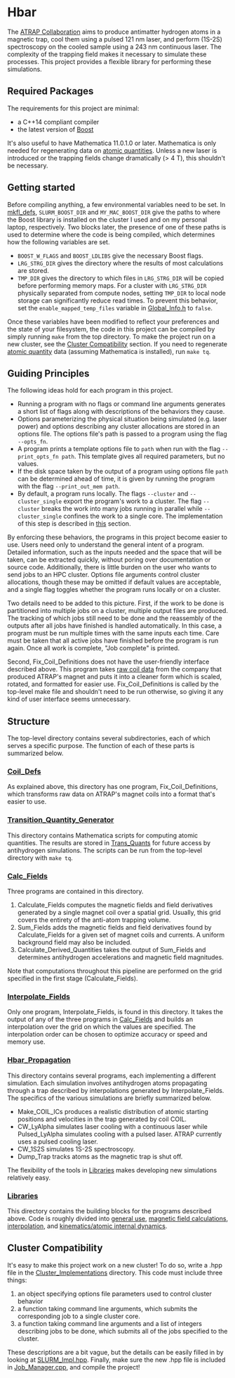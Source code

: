 # Hbar

The [ATRAP Collaboration](http://gabrielse.physics.harvard.edu/gabrielse/overviews/Antihydrogen/Antihydrogen.html) aims to produce antimatter hydrogen atoms in a magnetic trap, cool them using a pulsed 121 nm laser, and perform (1S-2S) spectroscopy on the cooled sample using a 243 nm continuous laser. The complexity of the trapping field makes it necessary to simulate these processes. This project provides a flexible library for performing these simulations.


## Required Packages

The requirements for this project are minimal:
- a C++14 compliant compiler
- the latest version of [Boost](https://www.boost.org/)

It's also useful to have Mathematica 11.0.1.0 or later. Mathematica is only needed for regenerating data on [atomic quantities](./Transition_Quantity_Generator/Trans_Quants/). Unless a new laser is introduced or the trapping fields change dramatically (> 4 T), this shouldn't be necessary.


## Getting started

Before compiling anything, a few environmental variables need to be set. In [mkfl_defs](./mkfl_include/mkfl_defs), `SLURM_BOOST_DIR` and `MY_MAC_BOOST_DIR` give the paths to where the Boost library is installed on the cluster I used and on my personal laptop, respectively. Two blocks later, the presence of one of these paths is used to determine where the code is being compiled, which determines how the following variables are set.
- `BOOST_W_FLAGS` and `BOOST_LDLIBS` give the necessary Boost flags.
- `LRG_STRG_DIR` gives the directory where the results of most calculations are stored.
- `TMP_DIR` gives the directory to which files in `LRG_STRG_DIR` will be copied before performing memory maps. For a cluster with `LRG_STRG_DIR` physically separated from compute nodes, setting `TMP_DIR` to local node storage can significantly reduce read times. To prevent this behavior, set the `enable_mapped_temp_files` variable in [Global_Info.h](./Libraries/include/ATRAP_base/Global_Info.h) to `false`.

Once these variables have been modified to reflect your preferences and the state of your filesystem, the code in this project can be compiled by simply running `make` from the top directory. To make the project run on a new cluster, see the [Cluster Compatibility](https://github.com/n09jones/Hbar#cluster-compatibility) section. If you need to regenerate [atomic quantity](./Transition_Quantity_Generator/Trans_Quants/) data (assuming Mathematica is installed), run `make tq`.


## Guiding Principles

The following ideas hold for each program in this project.
- Running a program with no flags or command line arguments generates a short list of flags along with descriptions of the behaviors they cause.
- Options parameterizing the physical situation being simulated (e.g. laser power) and options describing any cluster allocations are stored in an options file. The options file's path is passed to a program using the flag `--opts_fn`.
- A program prints a template options file to `path` when run with the flag `--print_opts_fn path`. This template gives all required parameters, but no values.
- If the disk space taken by the output of a program using options file `path` can be determined ahead of time, it is given by running the program with the flag `--print_out_mem path`.
- By default, a program runs locally. The flags `--cluster` and `--cluster_single` export the program's work to a cluster. The flag `--cluster` breaks the work into many jobs running in parallel while `--cluster_single` confines the work to a single core. The implementation of this step is described in [this](https://github.com/n09jones/Hbar#cluster-compatibility) section.

By enforcing these behaviors, the programs in this project become easier to use. Users need only to understand the general intent of a program. Detailed information, such as the inputs needed and the space that will be taken, can be extracted quickly, without poring over documentation or source code. Additionally, there is little burden on the user who wants to send jobs to an HPC cluster. Options file arguments control cluster allocations, though these may be omitted if default values are acceptable, and a single flag toggles whether the program runs locally or on a cluster.

Two details need to be added to this picture. First, if the work to be done is partitioned into multiple jobs on a cluster, multiple output files are produced. The tracking of which jobs still need to be done and the reassembly of the outputs after all jobs have finished is handled automatically. In this case, a program must be run multiple times with the same inputs each time. Care must be taken that all active jobs have finished before the program is run again. Once all work is complete, "Job complete" is printed.

Second, Fix_Coil_Definitions does not have the user-friendly interface described above. This program takes [raw coil data](./Coil_Defs/Coil_Def_Data/Old_Coil_Defs/) from the company that produced ATRAP's magnet and puts it into a cleaner form which is scaled, rotated, and formatted for easier use. Fix_Coil_Definitions is called by the top-level make file and shouldn't need to be run otherwise, so giving it any kind of user interface seems unnecessary.


## Structure

The top-level directory contains several subdirectories, each of which serves a specific purpose. The function of each of these parts is summarized below.

### [Coil_Defs](./Coil_Defs/)

As explained above, this directory has one program, Fix_Coil_Definitions, which transforms raw data on ATRAP's magnet coils into a format that's easier to use.

### [Transition_Quantity_Generator](./Transition_Quantity_Generator/)

This directory contains Mathematica scripts for computing atomic quantities. The results are stored in [Trans_Quants](./Transition_Quantity_Generator/Trans_Quants/) for future access by antihydrogen simulations. The scripts can be run from the top-level directory with `make tq`.

### [Calc_Fields](./Calc_Fields/)

Three programs are contained in this directory.

1. Calculate_Fields computes the magnetic fields and field derivatives generated by a single magnet coil over a spatial grid. Usually, this grid covers the entirety of the anti-atom trapping volume. 
2. Sum_Fields adds the magnetic fields and field derivatives found by Calculate_Fields for a given set of magnet coils and currents. A uniform background field may also be included. 
3. Calculate_Derived_Quantities takes the output of Sum_Fields and determines antihydrogen accelerations and magnetic field magnitudes.

Note that computations throughout this pipeline are performed on the grid specified in the first stage (Calculate_Fields).

### [Interpolate_Fields](./Interpolate_Fields/)

Only one program, Interpolate_Fields, is found in this directory. It takes the output of any of the three programs in [Calc_Fields](./Calc_Fields/) and builds an interpolation over the grid on which the values are specified. The interpolation order can be chosen to optimize accuracy or speed and memory use.

### [Hbar_Propagation](./Hbar_Propagation/)

This directory contains several programs, each implementing a different simulation. Each simulation involves antihydrogen atoms propagating through a trap described by interpolations generated by Interpolate_Fields. The specifics of the various simulations are briefly summarized below.
- Make_COIL_ICs produces a realistic distribution of atomic starting positions and velocities in the trap generated by coil COIL.
- CW_LyAlpha simulates laser cooling with a continuous laser while Pulsed_LyAlpha simulates cooling with a pulsed laser. ATRAP currently uses a pulsed cooling laser.
- CW_1S2S simulates 1S-2S spectroscopy.
- Dump_Trap tracks atoms as the magnetic trap is shut off.

The flexibility of the tools in [Libraries](./Libraries/) makes developing new simulations relatively easy.

### [Libraries](./Libraries/)

This directory contains the building blocks for the programs described above. Code is roughly divided into [general use](./Libraries/include/ATRAP_base/), [magnetic field calculations](./Libraries/include/ATRAP_EM/), [interpolation](./Libraries/include/ATRAP_Trap_Quantities/), and [kinematics/atomic internal dynamics](./Libraries/include/ATRAP_Atomic_Physics/).


## Cluster Compatibility

It's easy to make this project work on a new cluster! To do so, write a .hpp file in the [Cluster_Implementations](./Libraries/include/ATRAP_base/Template_Impl/Cluster_Implementations/) directory. This code must include three things:
1. an object specifying options file parameters used to control cluster behavior
2. a function taking command line arguments, which submits the corresponding job to a single cluster core.
3. a function taking command line arguments and a list of integers describing jobs to be done, which submits all of the jobs specified to the cluster.

These descriptions are a bit vague, but the details can be easily filled in by looking at [SLURM_Impl.hpp](./Libraries/include/ATRAP_base/Template_Impl/Cluster_Implementations/SLURM_Impl.hpp). Finally, make sure the new .hpp file is included in [Job_Manager.cpp](./Libraries/src/ATRAP_base/Job_Manager.cpp), and compile the project!
